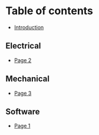 # Table of contents

* [Introduction](README.md)

## Electrical

* [Page 2](electrical/page-2.md)

## Mechanical

* [Page 3](mechanical/page-3.md)

## Software

* [Page 1](software/page-1.md)
